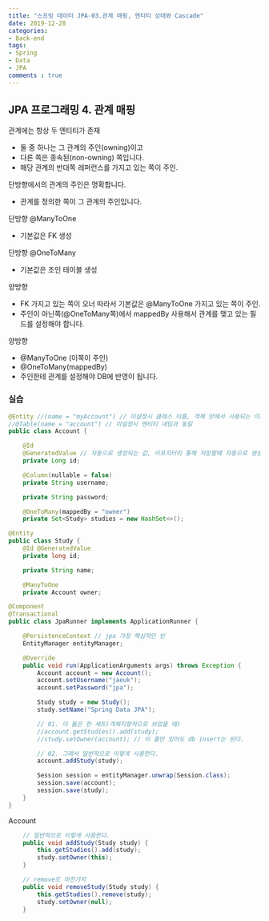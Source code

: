 ```yaml
---
title: "스프링 데이터 JPA-03.관계 매핑, 엔티티 상태와 Cascade"
date: 2019-12-28
categories: 
- Back-end
tags:
- Spring 
- Data
- JPA
comments : true
---
```


## JPA 프로그래밍 4. 관계 매핑

관계에는 항상 두 엔티티가 존재
- 둘 중 하나는 그 관계의 주인(owning)이고
- 다른 쪽은 종속된(non-owning) 쪽입니다.
- 해당 관계의 반대쪽 레퍼런스를 가지고 있는 쪽이 주인.

단방향에서의 관계의 주인은 명확합니다.
- 관계를 정의한 쪽이 그 관계의 주인입니다.

단방향 @ManyToOne
- 기본값은 FK 생성

단방향 @OneToMany
- 기본값은 조인 테이블 생성

양방향
- FK 가지고 있는 쪽이 오너 따라서 기본값은 @ManyToOne 가지고 있는 쪽이 주인.
- 주인이 아닌쪽(@OneToMany쪽)에서 mappedBy 사용해서 관계를 맺고 있는 필드를 설정해야 합니다.

양방향
- @ManyToOne (이쪽이 주인)
- @OneToMany(mappedBy)
- 주인한테 관계를 설정해야 DB에 반영이 됩니다.

### 실습

~~~java
@Entity //(name = "myAccount") // 미설정시 클래스 이름, 객체 안에서 사용되는 이름
//@Table(name = "account") // 미설정시 엔티티 네임과 동일
public class Account {

    @Id
    @GeneratedValue // 자동으로 생성되는 값, 리포지터리 통해 저장할때 자동으로 생성된 값을 씀
    private Long id;

    @Column(nullable = false)
    private String username;

    private String password;

    @OneToMany(mappedBy = "owner")
    private Set<Study> studies = new HashSet<>();
~~~


~~~java
@Entity
public class Study {
    @Id @GeneratedValue
    private long id;

    private String name;

    @ManyToOne
    private Account owner;
~~~


~~~java
@Component
@Transactional
public class JpaRunner implements ApplicationRunner {

    @PersistenceContext // jpa 가장 핵심적인 빈
    EntityManager entityManager;

    @Override
    public void run(ApplicationArguments args) throws Exception {
        Account account = new Account();
        account.setUsername("jaeuk");
        account.setPassword("jpa");

        Study study = new Study();
        study.setName("Spring Data JPA");

        // 01. 이 둘은 한 세트(객체지향적으로 보았을 때)
        //account.getStudies().add(study);
        //study.setOwner(account); // 이 줄만 있어도 db insert는 된다.

        // 02. 그래서 일반적으로 이렇게 사용한다.
        account.addStudy(study);

        Session session = entityManager.unwrap(Session.class);
        session.save(account);
        session.save(study);
    }
}
~~~

Account
~~~java
    // 일반적으로 이렇게 사용한다.
    public void addStudy(Study study) {
        this.getStudies().add(study);
        study.setOwner(this);
    }

    // remove도 마찬가지
    public void removeStudy(Study study) {
        this.getStudies().remove(study);
        study.setOwner(null);
    }
~~~
